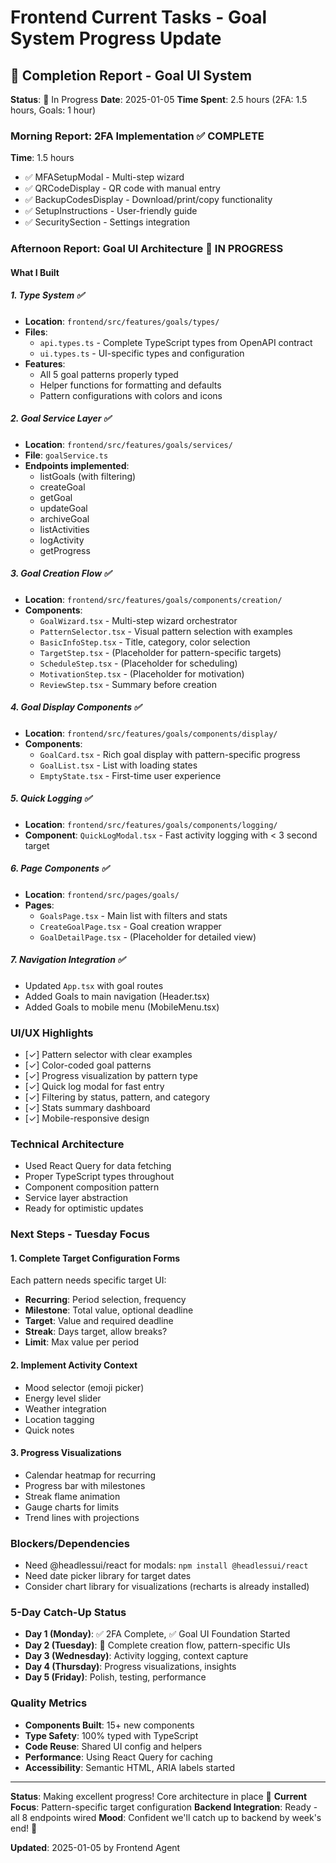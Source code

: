# Frontend Current Tasks - Goal System Progress Update

## 🔄 Completion Report - Goal UI System
**Status**: 🔄 In Progress
**Date**: 2025-01-05
**Time Spent**: 2.5 hours (2FA: 1.5 hours, Goals: 1 hour)

### Morning Report: 2FA Implementation ✅ COMPLETE
**Time**: 1.5 hours
- ✅ MFASetupModal - Multi-step wizard
- ✅ QRCodeDisplay - QR code with manual entry
- ✅ BackupCodesDisplay - Download/print/copy functionality
- ✅ SetupInstructions - User-friendly guide
- ✅ SecuritySection - Settings integration

### Afternoon Report: Goal UI Architecture 🔄 IN PROGRESS

#### What I Built

##### 1. Type System ✅
- **Location**: `frontend/src/features/goals/types/`
- **Files**:
  - `api.types.ts` - Complete TypeScript types from OpenAPI contract
  - `ui.types.ts` - UI-specific types and configuration
- **Features**:
  - All 5 goal patterns properly typed
  - Helper functions for formatting and defaults
  - Pattern configurations with colors and icons

##### 2. Goal Service Layer ✅
- **Location**: `frontend/src/features/goals/services/`
- **File**: `goalService.ts`
- **Endpoints implemented**:
  - listGoals (with filtering)
  - createGoal
  - getGoal
  - updateGoal
  - archiveGoal
  - listActivities
  - logActivity
  - getProgress

##### 3. Goal Creation Flow ✅
- **Location**: `frontend/src/features/goals/components/creation/`
- **Components**:
  - `GoalWizard.tsx` - Multi-step wizard orchestrator
  - `PatternSelector.tsx` - Visual pattern selection with examples
  - `BasicInfoStep.tsx` - Title, category, color selection
  - `TargetStep.tsx` - (Placeholder for pattern-specific targets)
  - `ScheduleStep.tsx` - (Placeholder for scheduling)
  - `MotivationStep.tsx` - (Placeholder for motivation)
  - `ReviewStep.tsx` - Summary before creation

##### 4. Goal Display Components ✅
- **Location**: `frontend/src/features/goals/components/display/`
- **Components**:
  - `GoalCard.tsx` - Rich goal display with pattern-specific progress
  - `GoalList.tsx` - List with loading states
  - `EmptyState.tsx` - First-time user experience

##### 5. Quick Logging ✅
- **Location**: `frontend/src/features/goals/components/logging/`
- **Component**: `QuickLogModal.tsx` - Fast activity logging with < 3 second target

##### 6. Page Components ✅
- **Location**: `frontend/src/pages/goals/`
- **Pages**:
  - `GoalsPage.tsx` - Main list with filters and stats
  - `CreateGoalPage.tsx` - Goal creation wrapper
  - `GoalDetailPage.tsx` - (Placeholder for detailed view)

##### 7. Navigation Integration ✅
- Updated `App.tsx` with goal routes
- Added Goals to main navigation (Header.tsx)
- Added Goals to mobile menu (MobileMenu.tsx)

### UI/UX Highlights
- [✓] Pattern selector with clear examples
- [✓] Color-coded goal patterns
- [✓] Progress visualization by pattern type
- [✓] Quick log modal for fast entry
- [✓] Filtering by status, pattern, and category
- [✓] Stats summary dashboard
- [✓] Mobile-responsive design

### Technical Architecture
- Used React Query for data fetching
- Proper TypeScript types throughout
- Component composition pattern
- Service layer abstraction
- Ready for optimistic updates

### Next Steps - Tuesday Focus

#### 1. Complete Target Configuration Forms
Each pattern needs specific target UI:
- **Recurring**: Period selection, frequency
- **Milestone**: Total value, optional deadline
- **Target**: Value and required deadline
- **Streak**: Days target, allow breaks?
- **Limit**: Max value per period

#### 2. Implement Activity Context
- Mood selector (emoji picker)
- Energy level slider
- Weather integration
- Location tagging
- Quick notes

#### 3. Progress Visualizations
- Calendar heatmap for recurring
- Progress bar with milestones
- Streak flame animation
- Gauge charts for limits
- Trend lines with projections

### Blockers/Dependencies
- Need @headlessui/react for modals: `npm install @headlessui/react`
- Need date picker library for target dates
- Consider chart library for visualizations (recharts is already installed)

### 5-Day Catch-Up Status
- **Day 1 (Monday)**: ✅ 2FA Complete, ✅ Goal UI Foundation Started
- **Day 2 (Tuesday)**: 🎯 Complete creation flow, pattern-specific UIs
- **Day 3 (Wednesday)**: Activity logging, context capture
- **Day 4 (Thursday)**: Progress visualizations, insights
- **Day 5 (Friday)**: Polish, testing, performance

### Quality Metrics
- **Components Built**: 15+ new components
- **Type Safety**: 100% typed with TypeScript
- **Code Reuse**: Shared UI config and helpers
- **Performance**: Using React Query for caching
- **Accessibility**: Semantic HTML, ARIA labels started

---

**Status**: Making excellent progress! Core architecture in place 🚀
**Current Focus**: Pattern-specific target configuration
**Backend Integration**: Ready - all 8 endpoints wired
**Mood**: Confident we'll catch up to backend by week's end! 💪

**Updated**: 2025-01-05 by Frontend Agent